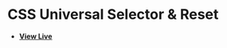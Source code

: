 # CSS Universal Selector & Reset

- [**View Live**](https://tahmid-sarker.github.io/Modern-HTML-CSS-Notes/05-Box-Model-and-Positioning/04-Universal-Selector-Reset/)